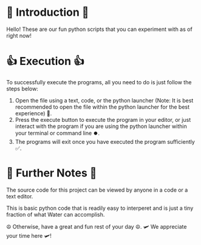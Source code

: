 # 👋 Introduction 👋

Hello! These are our fun python scripts that you can experiment with as of right now!

# 👍 Execution 👍

To successfully execute the programs, all you need to do is just follow the steps below:

1. Open the file using a text, code, or the python launcher (Note: It is best recommended to open the file within the python launcher for the best experience) 📁.
2. Press the execute button to execute the program in your editor, or just interact with the program if you are using the python launcher within your terminal or command line ⏺️.
3. The programs will exit once you have executed the program sufficiently ✅.

# 📓 Further Notes 📓

The source code for this project can be viewed by anyone in a code or a text editor.

This is basic python code that is readily easy to interperet and is just a tiny fraction of what Water can accomplish.

☮️ Otherwise, have a great and fun rest of your day ☮️. 🛩️ We appreciate your time here 🛩️!
